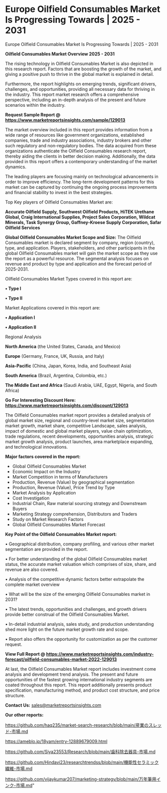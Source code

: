 # Europe Oilfield Consumables Market Is Progressing Towards | 2025 - 2031
Europe Oilfield Consumables Market Is Progressing Towards | 2025 - 2031

<Strong> Oilfield Consumables Market Overview 2025 - 2031</strong>

The rising technology in Oilfield Consumables Market is also depicted in this research report. Factors that are boosting the growth of the market, and giving a positive push to thrive in the global market is explained in detail.

Furthermore, the report highlights on emerging trends, significant drivers, challenges, and opportunities, providing all necessary data for thriving in the industry. This report market research offers a comprehensive perspective, including an in-depth analysis of the present and future scenarios within the industry.

<strong>Request Sample Report @ <a href=https://www.marketreportsinsights.com/sample/129013>https://www.marketreportsinsights.com/sample/129013</a></strong>

The market overview included in this report provides information from a wide range of resources like government organizations, established companies, trade and industry associations, industry brokers and other such regulatory and non-regulatory bodies. The data acquired from these organizations authenticate the Oilfield Consumables research report, thereby aiding the clients in better decision making. Additionally, the data provided in this report offers a contemporary understanding of the market dynamics.

The leading players are focusing mainly on technological advancements in order to improve efficiency. The long-term development patterns for this market can be captured by continuing the ongoing process improvements and financial stability to invest in the best strategies.

Top Key players of Oilfield Consumables Market are:

<strong>Accurate Oilfield Supply, Southwest Oilfield Products, HiTEK Urethane Global, Craig International Supplies, Project Sales Corporation, Wildcat Minerals, Task Synergy Group, Gaffney-Kroese Supply Corporation, Safar Oilfield Services</strong>

<strong><b>Global Oilfield Consumables Market Scope and Size:</b></strong>
The Oilfield Consumables market is declared segment by company, region (country), type, and application. Players, stakeholders, and other participants in the global Oilfield Consumables market will gain the market scope as they use the report as a powerful resource. The segmental analysis focuses on revenue and product by type and application and the forecast period of 2025-2031.

Oilfield Consumables Market Types covered in this report are:

<strong>• Type I

• Type II</strong>

Market Applications covered in this report are:

<strong>• Application I

• Application II</strong> 

Regional Analysis

<strong>North America</strong> (the United States, Canada, and Mexico)

<strong>Europe</strong> (Germany, France, UK, Russia, and Italy)

<strong>Asia-Pacific</strong> (China, Japan, Korea, India, and Southeast Asia)

<strong>South America</strong> (Brazil, Argentina, Colombia, etc.)

<strong>The Middle East and Africa</strong> (Saudi Arabia, UAE, Egypt, Nigeria, and South Africa)

<strong>Go For Interesting Discount Here: <a href=https://www.marketreportsinsights.com/discount/129013>https://www.marketreportsinsights.com/discount/129013</a></strong>

The Oilfield Consumables market report provides a detailed analysis of global market size, regional and country-level market size, segmentation market growth, market share, competitive Landscape, sales analysis, impact of domestic and global market players, value chain optimization, trade regulations, recent developments, opportunities analysis, strategic market growth analysis, product launches, area marketplace expanding, and technological innovations.

<strong><b>Major factors covered in the report:</b></strong>
<ul>
  <li>Global Oilfield Consumables Market </li>
  <li>Economic Impact on the Industry</li>
  <li>Market Competition in terms of Manufacturers</li>
  <li>Production, Revenue (Value) by geographical segmentation</li>
  <li>Production, Revenue (Value), Price Trend by Type</li>
  <li>Market Analysis by Application</li>
  <li>Cost Investigation</li>
  <li>Industrial Chain, Raw material sourcing strategy and Downstream Buyers</li>
  <li>Marketing Strategy comprehension, Distributors and Traders</li>
  <li>Study on Market Research Factors</li>
  <li>Global Oilfield Consumables Market Forecast</li>
</ul>

<strong><b>Key Point of the Oilfield Consumables Market report:</b></strong>

• Geographical distribution, company profiling, and various other market segmentation are provided in the report.

• For better understanding of the global Oilfield Consumables market status, the accurate market valuation which comprises of size, share, and revenue are also covered.

• Analysis of the competitive dynamic factors better extrapolate the complete market overview

• What will be the size of the emerging Oilfield Consumables market in 2031?

• The latest trends, opportunities and challenges, and growth drivers provide better construal of the Oilfield Consumables Market.

• In-detail industrial analysis, sales study, and production understanding shed more light on the future market growth rate and scope.

• Report also offers the opportunity for customization as per the customer request.

<strong><b>View Full Report @ <a href=https://www.marketreportsinsights.com/industry-forecast/oilfield-consumables-market-2022-129013>https://www.marketreportsinsights.com/industry-forecast/oilfield-consumables-market-2022-129013</a></b></strong>


At last, the Oilfield Consumables Market report includes investment come analysis and development trend analysis. The present and future opportunities of the fastest growing international industry segments are coated throughout this report. This report additionally presents product specification, manufacturing method, and product cost structure, and price structure.

<strong>Contact Us:</strong>
sales@marketreportsinsights.com

<strong>Our other reports:</strong>

<a href=https://github.com/haq235/market-search-research/blob/main/産業のスレッド-市場.md>https://github.com/haq235/market-search-research/blob/main/産業のスレッド-市場.md</a>

<a href=https://ameblo.jp/18yam/entry-12889679009.html>https://ameblo.jp/18yam/entry-12889679009.html</a>

<a href=https://github.com/Siya23553/Research/blob/main/歯科除去器具-市場.md>https://github.com/Siya23553/Research/blob/main/歯科除去器具-市場.md</a>

<a href=https://github.com/Hindavi23/researchtrendss/blob/main/機能性セラミック繊維-市場.md>https://github.com/Hindavi23/researchtrendss/blob/main/機能性セラミック繊維-市場.md</a>

<a href=https://github.com/vijaykumar207/marketing-strategy/blob/main/万年筆用インク-市場.md>https://github.com/vijaykumar207/marketing-strategy/blob/main/万年筆用インク-市場.md</a>"
